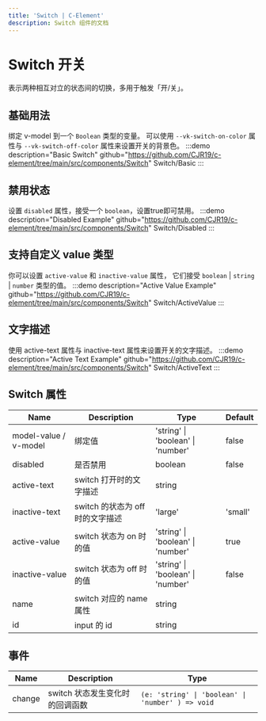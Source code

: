 ```yaml
---
title: 'Switch | C-Element'
description: Switch 组件的文档
---
```


# Switch 开关
表示两种相互对立的状态间的切换，多用于触发「开/关」。

## 基础用法
绑定 v-model 到一个 `Boolean` 类型的变量。 可以使用 `--vk-switch-on-color` 属性与 `--vk-switch-off-color` 属性来设置开关的背景色。
:::demo description="Basic Switch" github="https://github.com/CJR19/c-element/tree/main/src/components/Switch"
Switch/Basic
:::

## 禁用状态
设置 `disabled` 属性，接受一个 `boolean`，设置true即可禁用。
:::demo description="Disabled Example" github="https://github.com/CJR19/c-element/tree/main/src/components/Switch"
Switch/Disabled
:::

## 支持自定义 value 类型
你可以设置 `active-value` 和 `inactive-value` 属性， 它们接受 `boolean` | `string` | `number` 类型的值。
:::demo description="Active Value Example" github="https://github.com/CJR19/c-element/tree/main/src/components/Switch"
Switch/ActiveValue
:::

## 文字描述
使用 active-text 属性与 inactive-text 属性来设置开关的文字描述。
:::demo description="Active Text Example" github="https://github.com/CJR19/c-element/tree/main/src/components/Switch"
Switch/ActiveText
:::


## Switch  属性


| Name              | Description                       | Type      | Default |
|-------------------|-----------------------------------|-----------|---------|
model-value / v-model|	绑定值|	'string' \| 'boolean' \| 'number'	|false
disabled	|是否禁用|	boolean	|false
active-text	|switch 打开时的文字描述|	string	
inactive-text|	switch 的状态为 off 时的文字描述|	'large' | 'small'	
active-value|	switch 状态为 on 时的值	|'string' \| 'boolean' \| 'number'	|true
inactive-value|	switch 状态为 off 时的值|	'string' \| 'boolean' \| 'number'	|false
name|	switch 对应的 name 属性	|string	|
id|	input 的 id|	string	

## 事件


 Name    | Description    | Type       |
-------------------|-----------------------------------|-----------|
change	|switch 状态发生变化时的回调函数	| `(e: 'string' \| 'boolean' \| 'number' ) => void`|


